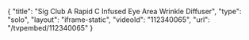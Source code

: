 {
    "title": "Sig Club A Rapid C Infused Eye Area Wrinkle Diffuser",
    "type": "solo",
    "layout": "iframe-static",
    "videoId": "112340065",
    "url": "\/tvpembed\/112340065"
}